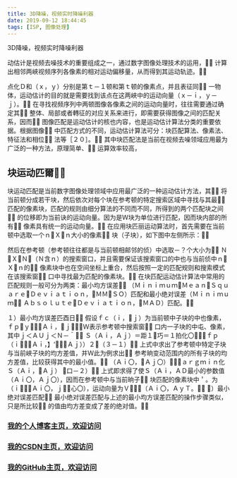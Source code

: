 ```yaml
---
title: 3D降噪，视频实时降噪利器
date: 2019-09-12 18:44:45
tags: [ISP, 图像处理]
---
```


3D降噪，视频实时降噪利器
<!--more-->

动估计是视频去噪技术的重要组成之一，通过数字图像处理技术的运用，
计算出相邻两峽视频序列各像素的相对运动偏移量，从而得到其运动轨迹。

点化Ｄ和（ｘ，ｙ）分别是第ｔ－１顿和第ｔ顿的像素点，并且表征同
一物体，运动估计的目的就是需要找到该点在这两峽中的运动向量（ｘ－ｉ，ｙ－ｊ）。
在寻找视频序列中两顿图像各像素之间的运动向量时，往往需要通过确定其
整体、局部或者轉征的对应关系来进行，即需要获得图像之间的匹配关系，因而
图像匹配是运动估计的核也内容，也是运动估计算法分类的重要依据。根据图像
中匹配方式的不同，运动估计算法可分：块匹配算法、像素法、特征法和相位
法等［２０］。
其中块匹配法是当前在视频去噪领域应用最为广泛的一种方法，原理简单、
运算效率较高，

## 块运动匹爾

块运动匹配是当前数字图像处理领域中应用最广泛的一种运动估计方法，其
将当前顿分成若干块，然后依次对每个块在参考顿的特定搜索区域中寻找与其最
匹配的像素块，匹配的规则由细分算法的不同而不同，所得到的两个匹配块之间
的位移即为当前诀的运动向量。因为是Ｗ块为单位进行匹配，因而块内部的所有
像素具有统一的运动向量。
在应用块匹丽运动算法时，首先需要在当前顿中选取一个ｎＸｎ大小的像素
块（子块），如下图中左侧所示：

然后在参考顿（参考顿往往都是与当前顿相邮邻的侦）中选取－？个大小为
ＮＸＮ（Ｎ含ｎ）的搜索窗口，并且需要保证该搜索窗口的中也与当前侦中ｎＸｎ的
像素块中也在空间坐标上重合，然后按照一定的匹配规则和搜索模式在该搜索窗
口中寻找最为匹配的像素块。
在块匹配运动估计算法中常用的匹配规则一般可分为两类：最小均方误差
（ＭｉｎｉｍｕｍＭｅａｎＳｑｕａｒｅＤｅｖｉａｔｉｏｎ，ＭＭＳＯ）匹配和最小绝对误差（Ｍｉｎｉｍｕｍ
ＡｂｓｏｌｕｔｅＤｅｖｉａｔｉｏｎ，ＭＡＤ）匹配。


１）最小均方误差匹酉日
假设ｆｃ（ｉ，ｊ）为当前顿中子块的中也像素，ｆｐｙ＋Ａｉ，ｊ＋Ｗ表示参考顿中搜索窗
口内一子块的中屯、像素，其中ｊ＜ＡＵｊ＜Ｎ－＾
Ｓ（Ａｉ，Ａｊ）＝距１巧＝１拍化〇－ｆｐ（ｉ＋Ａｉ，】‘＋Ａｊ））２（３－１）
上式中求出了参考顿中特定子块与当前峽子块的均方差值，并Ｗ此为例求出
参考晌变动范围内的所有子块的均方差值，比较获得其中的最小值。
（Ａｉ〇，Ａｊ〇）＝ａｒｇｍｉｎ化Ｓ（Ａｉ，Ａｊ）
口－２）
上式即求得了使Ｓ（Ａｉ，ＡＤ最小的参数值（Ａｉ〇，Ａｊ〇），因而在参考顿中与当前晌子
块匹配的像素块中＇。为（ｉ＋Ａｉ〇，ｊ＋心〇），运动向量为Ｖ＝（Ａｉ〇，ＡｙＴ。
２）最小绝对误差匹配
最小绝对误差匹配与上述的最小均方误差匹配的操作步骤类似，只是所比较
的值由均方差变成了差的绝对值。



### [我的个人博客主页，欢迎访问](http://www.aomanhao.top/)
### [我的CSDN主页，欢迎访问](https://blog.csdn.net/Aoman_Hao)
### [我的GitHub主页，欢迎访问](https://github.com/AomanHao)


